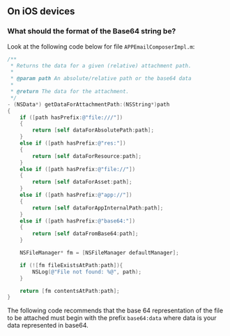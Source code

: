 ## On iOS devices

### What should the format of the Base64 string be?

Look at the following code below for file `APPEmailComposerImpl.m`:

```ObjectiveC
/**
 * Returns the data for a given (relative) attachment path.
 *
 * @param path An absolute/relative path or the base64 data
 *
 * @return The data for the attachment.
 */
- (NSData*) getDataForAttachmentPath:(NSString*)path
{
    if ([path hasPrefix:@"file:///"])
    {
        return [self dataForAbsolutePath:path];
    }
    else if ([path hasPrefix:@"res:"])
    {
        return [self dataForResource:path];
    }
    else if ([path hasPrefix:@"file://"])
    {
        return [self dataForAsset:path];
    }
    else if ([path hasPrefix:@"app://"])
    {
        return [self dataForAppInternalPath:path];
    }
    else if ([path hasPrefix:@"base64:"])
    {
        return [self dataFromBase64:path];
    }

    NSFileManager* fm = [NSFileManager defaultManager];

    if (![fm fileExistsAtPath:path]){
        NSLog(@"File not found: %@", path);
    }

    return [fm contentsAtPath:path];
}
```

The following code recommends that the base 64 representation of the file to be attached must begin with the prefix `base64:data` where data is your data represented in base64.
